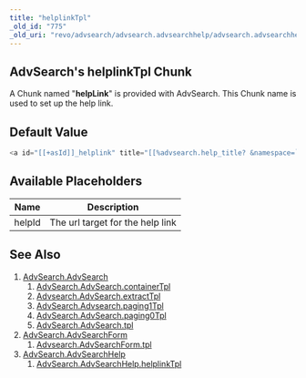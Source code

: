 ```yaml
---
title: "helplinkTpl"
_old_id: "775"
_old_uri: "revo/advsearch/advsearch.advsearchhelp/advsearch.advsearchhelp.helplinktpl"
---
```


## AdvSearch's helplinkTpl Chunk

A Chunk named "**helpLink**" is provided with AdvSearch. This Chunk name is used to set up the help link.

## Default Value

``` php 
<a id="[[+asId]]_helplink" title="[[%advsearch.help_title? &namespace=`advsearch` &topic=`default`]]" href="[[+helpId]]" class="advsea-helplink"><span>help</span></a>
```

## Available Placeholders

| Name   | Description                      |
| ------ | -------------------------------- |
| helpId | The url target for the help link |

## See Also

1. [AdvSearch.AdvSearch](/extras/advsearch/advsearch.advsearch)
    1. [AdvSearch.AdvSearch.containerTpl](/extras/advsearch/advsearch.advsearch/advsearch.advsearch.containertpl)
    2. [Advsearch.AdvSearch.extractTpl](/extras/advsearch/advsearch.advsearch/advsearch.advsearch.extracttpl)
    3. [AdvSearch.Advsearch.paging1Tpl](/extras/advsearch/advsearch.advsearch/advsearch.advsearch.paging1tpl)
    4. [AdvSearch.AdvSearch.paging0Tpl](/extras/advsearch/advsearch.advsearch/advsearch.advsearch.paging0tpl)
    5. [AdvSearch.AdvSearch.tpl](/extras/advsearch/advsearch.advsearch/advsearch.advsearch.tpl)
2. [AdvSearch.AdvSearchForm](/extras/advsearch/advsearch.advsearchform)
    1. [Advsearch.AdvSearchForm.tpl](/extras/advsearch/advsearch.advsearchform/advsearch.advsearchform.tpl)
3. [AdvSearch.AdvSearchHelp](/extras/advsearch/advsearch.advsearchhelp)
    1. [AdvSearch.AdvSearchHelp.helplinkTpl](/extras/advsearch/advsearch.advsearchhelp/advsearch.advsearchhelp.helplinktpl)
